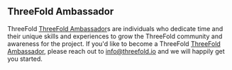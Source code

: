 ## ThreeFold Ambassador

ThreeFold [ThreeFold Ambassador](threefold__threefold_ambassador)s are individuals who dedicate time and their unique skills and experiences to grow the ThreeFold community and awareness for the project. If you'd like to become a ThreeFold [ThreeFold Ambassador](threefold__threefold_ambassador), please reach out to info@threefold.io and we will happily get you started.
